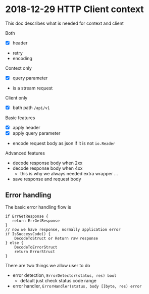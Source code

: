 # 2018-12-29 HTTP Client context

This doc describes what is needed for context and client

Both

- [x] header
- retry
- encoding

Context only

- [x] query parameter
- is a stream request

Client only

- [x] bath path `/api/v1`

Basic features

- [x] apply header
- [x] apply query parameter
- encode request body as json if it is not `io.Reader`

Advanced features

- decode response body when 2xx
- decode response body when 4xx
  - this is why we always needed extra wrapper ...
- save response and request body

## Error handling

The basic error handling flow is 

````text
if ErrGetResponse {
   return ErrGetResponse
}
// now we have response, normally application error
if IsSuccessCode() {
    DecodeToStruct or Return raw response
} else {
    DecodeToErrorStruct 
    return ErrorStruct
}
````

There are two things we allow user to do

- error detection, `ErrorDetector(status, res) bool`
  - default just check status code range
- error handler, `ErrorHandler(status, body []byte, res) error`